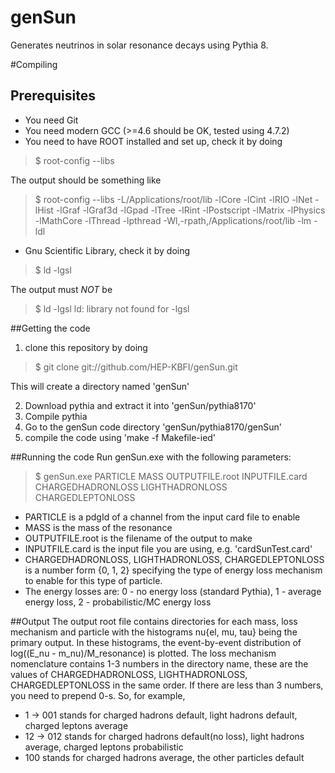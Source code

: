 genSun
======

Generates neutrinos in solar resonance decays using Pythia 8.

#Compiling

## Prerequisites 
* You need Git
* You need modern GCC (>=4.6 should be OK, tested using 4.7.2)
* You need to have ROOT installed and set up, check it by doing

>$ root-config --libs

The output should be something like
>$ root-config --libs
>-L/Applications/root/lib -lCore -lCint -lRIO -lNet -lHist -lGraf -lGraf3d -lGpad -lTree -lRint -lPostscript -lMatrix -lPhysics -lMathCore -lThread -lpthread -Wl,-rpath,/Applications/root/lib -lm -ldl

* Gnu Scientific Library, check it by doing

>$ ld -lgsl

The output must _NOT_ be
>$ ld -lgsl
>ld: library not found for -lgsl

##Getting the code
1. clone this repository by doing

>$ git clone git://github.com/HEP-KBFI/genSun.git

This will create a directory named 'genSun'

2. Download pythia and extract it into 'genSun/pythia8170'
3. Compile pythia
4. Go to the genSun code directory 'genSun/pythia8170/genSun'
5. compile the code using 'make -f Makefile-ied'

##Running the code
Run genSun.exe with the following parameters:
>$ genSun.exe PARTICLE MASS OUTPUTFILE.root INPUTFILE.card CHARGEDHADRONLOSS LIGHTHADRONLOSS CHARGEDLEPTONLOSS

* PARTICLE is a pdgId of a channel from the input card file to enable
* MASS is the mass of the resonance
* OUTPUTFILE.root is the filename of the output to make
* INPUTFILE.card is the input file you are using, e.g. 'cardSunTest.card'
* CHARGEDHADRONLOSS, LIGHTHADRONLOSS, CHARGEDLEPTONLOSS is a number form {0, 1, 2} specifying the type of energy loss mechanism to enable for this type of particle.
* The energy losses are: 0 - no energy loss (standard Pythia), 1 - average energy loss, 2 - probabilistic/MC energy loss

##Output
The output root file contains directories for each mass, loss mechanism and particle with the histograms nu{el, mu, tau} being the primary output.
In these histograms, the event-by-event distribution of log((E_nu - m_nu)/M_resonance) is plotted.
The loss mechanism nomenclature contains 1-3 numbers in the directory name, these are the values of CHARGEDHADRONLOSS, LIGHTHADRONLOSS, CHARGEDLEPTONLOSS in
the same order. If there are less than 3 numbers, you need to prepend 0-s. So, for example, 
* 1 -> 001 stands for charged hadrons default, light hadrons default, charged leptons average
* 12 -> 012 stands for charged hadrons default(no loss), light hadrons average, charged leptons probabilistic
* 100 stands for charged hadrons average, the other particles default
